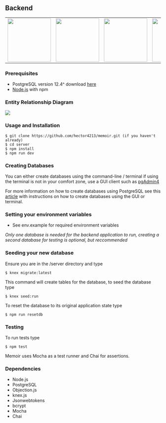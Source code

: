 ## Backend

<table>
<tbody>

<tr>
<td align="center" width="20%">
<span><b><center></center></b></span>
<img height=140px width="140" src="https://img.icons8.com/color/344/javascript.png"/>
</td>

<td align="center" width="20%">
<span><b><center></center></b></span> 
<img height=140px width="140" src="https://img.icons8.com/color/344/nodejs.png"/>
</td>

<td align="center" width="20%">
<span><b><center></center></b></span> 
<img height=140px width="140" src="https://img.icons8.com/color/344/postgreesql.png"/>
</td>

<td align="center" width="20%">
<span><b><center></center></b></span> 
<img height=140px width="140" src="https://img.icons8.com/nolan/344/heroku.png"/>
</td>

</tr>

</tbody>
</table>

### Prerequisites

- PostgreSQL version 12.4^ download [here](https://www.postgresql.org/download/)
- [Node.js](https://nodejs.org/en/download/) with npm

### Entity Relationship Diagram

<img src=https://i.imgur.com/6UXIb3t.png />

### Usage and Installation

    $ git clone https://github.com/hector4213/memoir.git (if you haven't already)
    $ cd server
    $ npm install
    $ npm run dev

### Creating Databases

You can either create databases using the command-line / terminal if using the terminal is not in your comfort zone,
use a GUI client such as [pgAdmin4](https://www.pgadmin.org/download/)

For more information on how to create databases using PostgreSQL see this [article](https://www.guru99.com/postgresql-create-database.html) with instructions on how to create databases using the GUI or terminal.

### Setting your environment variables

- See env.example for required environment variables

_Only one database is needed for the backend application to run, creating a second database for testing is optional, but reccommended_

### Seeding your new database

Ensure you are in the /server directory and type

    $ knex migrate:latest

This command will create tables for the database, to seed the database type

    $ knex seed:run

To reset the database to its original application state type

    $ npm run resetdb

### Testing

To run tests type

    $ npm test

Memoir uses Mocha as a test runner and Chai for assertions.

### Dependencies

- Node.js
- PostgreSQL
- Objection.js
- knex.js
- Jsonwebtokens
- bcrypt
- Mocha
- Chai
